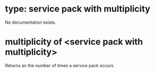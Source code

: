 # type: service pack with multiplicity

No documentation exists.

# multiplicity of &lt;service pack with multiplicity&gt;

Returns an the number of times a service pack occurs.
